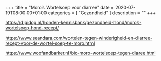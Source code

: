 +++
title =  "Moro’s Wortelsoep voor diarree"
date = 2020-07-19T08:00:00+01:00
categories = [
    "Gezondheid"
]
description = ""
+++

https://digidog.nl/honden-kennisbank/gezondheid-hond/moros-wortelsoep-hond-recept/

https://www.seandara.com/wortelen-tegen-winderigheid-en-diarree-recept-voor-de-wortel-soep-te-moro.html

https://www.woofandbarker.nl/bio-moro-wortelsoep-tegen-diaree.html

